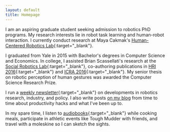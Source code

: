 ```yaml
---
layout: default
title: Homepage
---
```


I am an aspiring graduate student seeking admission to robotics PhD programs. My research interests lie in robot task learning and human-robot interaction. I currently conduct research at Maya Cakmak's [Human-Centered Robotics Lab](https://hcrlab.cs.washington.edu/){:target="\_blank"}.

I graduated from Yale in 2015 with Bachelor's degrees in Computer Science and Economics. In college, I assisted Brian Scassellati's research at the [Social Robotics Lab](https://scazlab.yale.edu/){:target="\_blank"}, co-authoring publications in [HRI 2016](http://scazlab.yale.edu/sites/default/files/files/ADMONI_hri16.pdf){:target="\_blank"} and [ICRA 2016](http://hennyadmoni.com/documents/admoni2016icra.pdf){:target="\_blank"}. My senior thesis on robotic perception of human gestures was awarded the Computer Science Research Prize.

I run a [weekly newsletter](https://us16.campaign-archive.com/home/?u=e17b3f852166c6f688759ade1&id=6763be0722){:target="\_blank"} on developments in robotics research, industry, and policy. I also write posts [on my blog](http://blog.thomasweng.com/posts/) from time to time about productivity hacks and what I've been up to.

In my spare time, I listen to [audiobooks](https://www.goodreads.com/user/show/49071790-thomas){:target="\_blank"} while cooking meals, participate in athletic events like Tough Mudder with friends, and travel with a moleskine so I can sketch the sights.